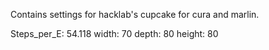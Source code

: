 Contains settings for hacklab's cupcake for cura and marlin.

Steps_per_E: 54.118
width: 70
depth: 80
height: 80
